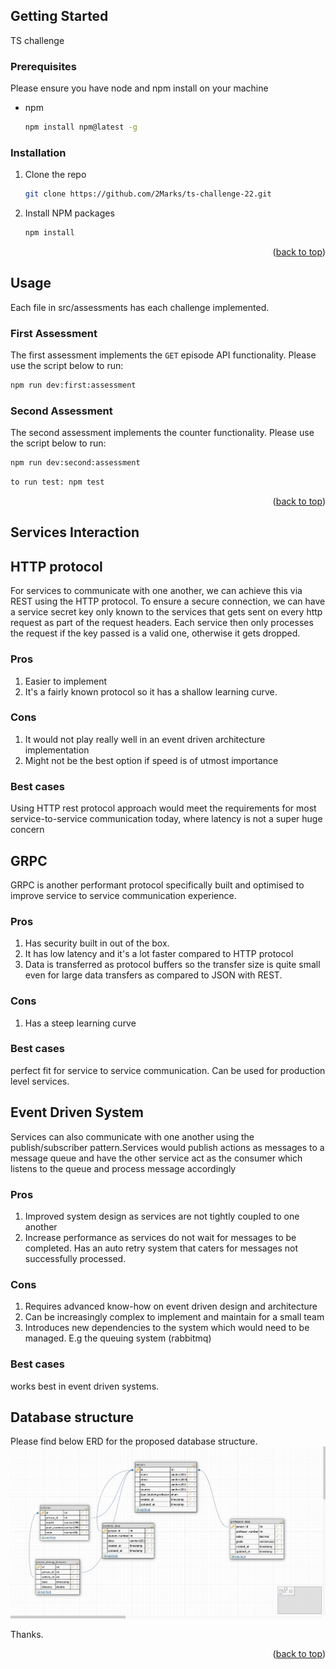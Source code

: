 <!-- GETTING STARTED -->
## Getting Started

TS challenge

### Prerequisites

Please ensure you have node and npm install on your machine
* npm
  ```sh
  npm install npm@latest -g
  ```

### Installation
1. Clone the repo
   ```sh
   git clone https://github.com/2Marks/ts-challenge-22.git
   ```
2. Install NPM packages
   ```sh
   npm install
   ```
<p align="right">(<a href="#readme-top">back to top</a>)</p>



<!-- USAGE -->
## Usage

Each file in src/assessments has each challenge implemented.

### First Assessment
The first assessment implements the `GET` episode API functionality. Please use the script below to run:
```sh
npm run dev:first:assessment
```

### Second Assessment
The second assessment implements the counter functionality. Please use the script below to run:
```sh
npm run dev:second:assessment
```
```sh
to run test: npm test
```

<p align="right">(<a href="#readme-top">back to top</a>)</p>


<!-- Services Interaction -->
## Services Interaction

## HTTP protocol
For services to communicate with one another, we can achieve this via REST using the HTTP protocol. 
To ensure a secure connection, we can have a service secret key only known to the services that gets sent on every http request as part of the request headers. Each service then only processes the request if the key passed is a valid one, otherwise it gets dropped.

### Pros
1. Easier to implement
2. It's a fairly known protocol so it has a shallow learning curve.

### Cons
1. It would not play really well in an event driven architecture implementation
2. Might not be the best option if speed is of utmost importance

### Best cases
Using HTTP rest protocol approach would meet the requirements for most service-to-service communication today, where latency is not a super huge concern

## GRPC
GRPC is another performant protocol specifically built and optimised to improve service to service communication experience.

### Pros
1. Has security built in out of the box.
2. It has low latency and it's a lot faster compared to HTTP protocol
3. Data is transferred as protocol buffers so the transfer size is quite small even for large data transfers as compared to JSON with REST.

### Cons
1. Has a steep learning curve

### Best cases
perfect fit for service to service communication. Can be used for production level services.


## Event Driven System
Services can also communicate with one another using the publish/subscriber pattern.Services would publish actions as messages to a message queue and have the other service act as the consumer which listens to the queue and process message accordingly

### Pros
1. Improved system design as services are not tightly coupled to one another
2. Increase performance as services do not wait for messages to be completed.
Has an auto retry system that caters for messages not successfully processed.

### Cons
1. Requires advanced know-how on event driven design and architecture
2. Can be increasingly complex to implement and maintain for a small team
3. Introduces new dependencies to the system which would need to be managed. E.g the queuing system (rabbitmq)

### Best cases
works best in event driven systems.


<!-- Database structure -->
## Database structure
Please find below ERD for the proposed database structure.
![ERD](https://github.com/2Marks/ts-challenge-22/blob/main/erd.png?raw=true)

Thanks.
<p align="right">(<a href="#readme-top">back to top</a>)</p>